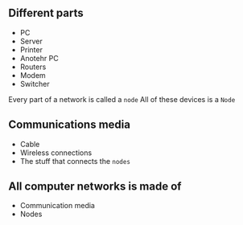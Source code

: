 ## Different parts

+ PC
+ Server
+ Printer
+ Anotehr PC
+ Routers
+ Modem
+ Switcher

Every part of a network is called a ``node``
All of these devices is a ``Node``

## Communications media
+ Cable
+ Wireless connections
+ The stuff that connects the ``nodes``

## All computer networks is made of
+ Communication media
+ Nodes